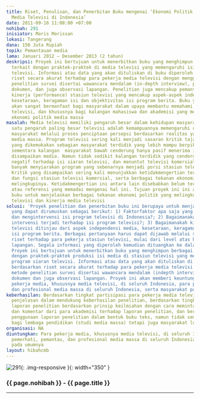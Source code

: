 ```yaml
---
title: Riset, Penulisan, dan Penerbitan Buku mengenai ‘Ekonomi Politik dan Kinerja
  Media Televisi di Indonesia’
date: 2011-09-16 11:08:00 +07:00
nohibah: 291
inisiator: Moris Morissan
lokasi: Tangerang
dana: 150 Juta Rupiah
topik: Pemantauan media
lama: Januari 2012 – Desember 2013 (2 tahun)
deskripsi: Proyek ini bertujuan untuk menerbitkan buku yang menghimpun berbagai kasus
  terkait dengan praktek-praktek di media televisi yang memengaruhi isi program siaran
  televisi. Informasi atau data yang akan dituliskan di buku diperoleh berdasarkan
  riset secara akurat terhadap para pekerja media televisi dengan menggunkan metode
  penelitian survei disertai wawancara mendalam (in-depth interview), penelusuran
  dokumen, dan juga observasi lapangan. Penelitian juga mencakup pemantauan terhadap
  kinerja (performance) stasiun televisi yang mencakup aspek-aspek independensi media,
  kesetaraan, keragaman isi dan objektivitas isi program berita. Buku yang diterbitkan
  akan sangat bermanfaat bagi masyarakat dalam upaya membantu memahami perilaku media
  televisi, dan khususnya bagi kalangan mahasiswa dan akademisi yang mempelajari mengenai
  ekonomi politik media massa
masalah: Media televisi memiliki pengaruh besar dalam kehidupan masyarakat. Salah
  satu pengaruh paling besar televisi adalah kemampuannya memengaruhi cara berpikir
  masyarakat melalui proses penciptaan persepsi berdasarkan realitas yang dibangun
  media massa. Program televisi sering kali menjadi sasaran kritik tajam, khususnya
  yang dikemukakan sebagian masyarakat terdidik yang lebih mampu berpikir kritis,
  sementara kalangan  masyarakat bawah cenderung hanya pasif menerima informasi yang
  disampaikan media. Namun tidak sedikit kalangan terdidik yang cenderung berpikir
  negatif terhadap isi siaran televisi, dan menuntut televisi komersial  untuk  lebih
  banyak menyiarakan program yang sebenarnya menjadi porsi stasiun televisi publik.
  Kritik yang disampaikan sering kali menunjukkan ketidakmengertian terhadap kedudukan
  dan fungsi stasiun televisi komersial, serta berbagai tekanan ekonomi politik yang
  melingkupinya. Ketidakmengertian ini antara lain disebabkan belum tersedianya literatur
  atau referensi yang memadai mengenai hal ini. Tujuan proyek ini ini adalah menerbitkan
  buku untuk menjelaskan berbagai tekanan ekonomi politik yang melingkupi suatu stasiun
  televisi dan kinerja media televisi
solusi: 'Proyek penelitian dan penerbitan buku ini berupaya untuk menjawab tiga permasalahan
  yang dapat dirumuskan sebagai berikut: 1) Faktorfaktor apa saja yang paling  mempengaruhi
  dan mengintervensi isi program televisi di Indonesia?; 2) Bagaimanakah praktek-praktek
  intervensi terjadi terhadap isi program televisi?; 3) Bagaimanakah kinerja media
  televisi ditinjau dari aspek independensi media, kesetaraan, keragaman isi dan objektivitas
  isi program berita. Berbagai pertanyaan harus dapat dijawab melalui suatu kegiatan
  riset terhadap para pekerja stasiun televisi, mulai dari level atas hingga pekerja
  lapangan. Segala informasi yang diperoleh kemudian dituangkan ke dalam suatu buku.
  Proyek ini bertujuan untuk menerbitkan buku yang menghimpun berbagai kasus terkait
  dengan praktek-praktek produksi isi media di stasiun televisi yang memengaruhi isi
  program siaran televisi. Informasi atau data yang akan dituliskan di buku diperoleh
  berdasarkan riset secara akurat terhadap para pekerja media televisi dengan menggunkan
  metode penelitian survei disertai wawancara mendalam (indepth interview), penelusuran
  dokumen dan juga observasi lapangan. Proyek ini akan memberi keuntungan kepada para
  pekerja media, khususnya media televisi, di seluruh Indonesia, para pemerhati, pemantau,
  dan profesional media massa di seluruh Indonesia, serta masyarakat pada umumnya'
keberhasilan: Berdasarkan tingkat partisipasi para pekerja media televisi untuk memberikan
  penjelasan dalam mendukung keberhasilan penelitian, berdasarkan tingkat keakuratan
  laporan penelitian berdasarkan prinsip keilmiahan dengan cara meminta tanggapan
  dan komentar dari para akademisi terhadap laporan penelitian, dan berdasarkan tingkat
  penggunaan laporan penelitian dalam bentuk buku teks, namun tidak semata-mata ditujukan
  bagi lembaga pendidikan (studi media massa) tetapi juga masyarakat luas pada umumnya
organisasi: NA
diuntungkan: Para pekerja media, khususnya media televisi, di seluruh Indonesia, para
  pemerhati, pemantau, dan profesional media massa di seluruh Indonesia, serta masyarakat
  pada umumnya
layout: hibahcmb
---
```


![291](/static/img/hibahcmb/291.png){: .img-responsive }{: width="350" }

### {{ page.nohibah }} - {{ page.title }}

---
